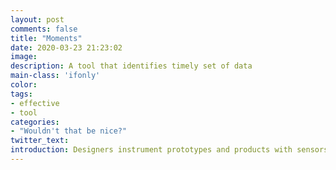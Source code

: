 ```yaml
---
layout: post
comments: false
title: "Moments"
date: 2020-03-23 21:23:02
image: 
description: A tool that identifies timely set of data
main-class: 'ifonly'
color:
tags:
- effective
- tool
categories:
- "Wouldn't that be nice?"
twitter_text:
introduction: Designers instrument prototypes and products with sensors to capture human activities and product usage. In complement with other data inputs, designer can better understand what to design and evaluate what they designed. However, the amount of data generated through this process can be quickly overwhelming, as Internet of Things data is often characterised as high volume, veracity, variety and velocity. Moments browses through data to identify timely relevant data streams and summarises them.
---
```

